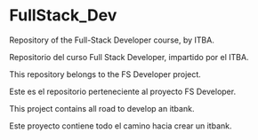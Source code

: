 # FullStack_Dev

Repository of the Full-Stack Developer course, by ITBA.

Repositorio del curso Full Stack Developer, impartido por el ITBA.

This repository belongs to the FS Developer project.

Este es el repositorio perteneciente al proyecto FS Developer. 

This project contains all road to develop an itbank.

Este proyecto contiene todo el camino hacia crear un itbank.
